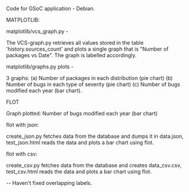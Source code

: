 Code for GSoC application - Debian.

MATPLOTLIB:

matplotlib/vcs_graph.py -

The VCS-graph.py retrieves all values stored in the table 'history.sources_count' and plots a single graph that is "Number of packages vs Date". The graph is labelled accordingly.

matplotlib/graphs.py plots -

3 graphs: 
(a) Number of packages in each distribution (pie chart) 
(b) Number of bugs in each type of severity (pie chart) 
(c) Number of bugs modified each year (bar chart).

FLOT

Graph plotted: Number of bugs modified each year (bar chart)

flot with json:

create_json.py fetches data from the database and dumps it in data.json, test_json.html reads the data and plots a bar chart using flot.

flot with csv:

create_csv.py fetches data from the database and creates data_csv.csv, test_csv.html reads the data and plots a bar chart using flot.


-- Haven't fixed overlapping labels.

